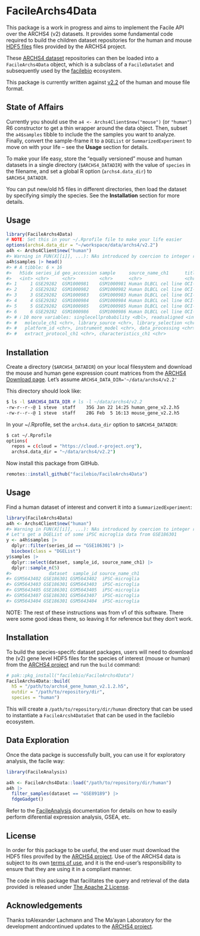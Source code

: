 
<!-- README.md is generated from README.Rmd. Please edit that file -->

# FacileArchs4Data

This package is a work in progress and aims to implement the Facile API
over the ARCHS4 (v2) datasets. It provides some fundamental code
required to build the children dataset repositories for the human and
mouse [HDF5 files](https://maayanlab.cloud/archs4/download.html) files
provided by the ARCHS4 project.

These [ARCHS4 dataset](https://maayanlab.cloud/archs4/index.html)
repositories can then be loaded into a `FacileArchs4Data` object,
which is a subclass of a `FacileDataSet` and subsequently used by the
[facilebio](https://facile.bio/) ecosystem.

This package is currently written against
[v2.2](https://maayanlab.cloud/archs4/download.html) of the human and
mouse file format.

## State of Affairs

Currently you should use the `a4 <- Archs4Client$new("mouse")` (or
`"human"`) R6 constructor to get a thin wrapper around the data object.
Then, subset the `a4$samples` tibble to include the the samples you want
to analyze. Finally, convert the sample-frame it to a `DGEList` or
`SummarizedExperiment` to move on with your life – see the **Usage**
section for details.

To make your life easy, store the “equally versioned” mouse and human
datasets in a single directory (`$ARCHS4_DATADIR`) with the value of
`species` in the filename, and set a global R option (`archs4.data_dir`)
to `$ARCHS4_DATADIR`.

You can put new/old h5 files in different directories, then load the
dataset by specifying simply the species. See the **Installation**
section for more details.

## Usage

``` r
library(FacileArchs4Data)
# NOTE: Set this in your ~/.Rprofile file to make your life easier
options(archs4.data_dir = "~/workspace/data/archs4/v2.2")
a4h <- Archs4Client$new("human")
#> Warning in FUN(X[[i]], ...): NAs introduced by coercion to integer range
a4h$samples |> head()
#> # A tibble: 6 × 16
#>   h5idx series_id geo_accession sample     source_name_ch1      title           
#>   <int> <chr>     <chr>         <chr>      <chr>                <chr>           
#> 1     1 GSE29282  GSM1000981    GSM1000981 Human DLBCL cel line OCI-LY1_48hrs_m…
#> 2     2 GSE29282  GSM1000982    GSM1000982 Human DLBCL cel line OCI-LY1_48hrs_m…
#> 3     3 GSE29282  GSM1000983    GSM1000983 Human DLBCL cel line OCI-LY1_48hrs_m…
#> 4     4 GSE29282  GSM1000984    GSM1000984 Human DLBCL cel line OCI-LY1_48hrs_m…
#> 5     5 GSE29282  GSM1000985    GSM1000985 Human DLBCL cel line OCI-LY1_48hrs_m…
#> 6     6 GSE29282  GSM1000986    GSM1000986 Human DLBCL cel line OCI-LY1_48hrs_m…
#> # ℹ 10 more variables: singlecellprobability <dbl>, readsaligned <int>,
#> #   molecule_ch1 <chr>, library_source <chr>, library_selection <chr>,
#> #   platform_id <chr>, instrument_model <chr>, data_processing <chr>,
#> #   extract_protocol_ch1 <chr>, characteristics_ch1 <chr>
```

## Installation

Create a directory (`$ARCHS4_DATADIR`) on your local filesystem and
download the mouse and human gene expression count matrices from the
[ARCHS4 Download page](https://maayanlab.cloud/archs4/download.html).
Let’s assume `ARCHS4_DATA_DIR='~/data/archs4/v2.2'`

This directory should look like:

``` bash
$ ls -l $ARCHS4_DATA_DIR # ls -l ~/data/archs4/v2.2
-rw-r--r--@ 1 steve  staff    35G Jan 22 14:25 human_gene_v2.2.h5
-rw-r--r--@ 1 steve  staff    28G Feb  5 16:13 mouse_gene_v2.2.h5
```

In your ~/.Rprofile, set the `archs4.data_dir` option to
`$ARCHS4_DATADIR`:

``` bash
$ cat ~/.Rprofile
options(
  repos = c(cloud = "https://cloud.r-project.org"),
  archs4.data_dir = "~/data/archs4/v2.2")
```

Now install this package from GitHub.

``` r
remotes::install_github("facilebio/FacileArchs4Data")
```

## Usage

Find a human dataset of interest and convert it into a
`SummarizedExperiment`:

``` r
library(FacileArchs4Data)
a4h <- Archs4Client$new("human")
#> Warning in FUN(X[[i]], ...): NAs introduced by coercion to integer range
# Let's get a DGEList of some iPSC microglia data from GSE186301
y <- a4h$samples |> 
  dplyr::filter(series_id == "GSE186301") |> 
  biocbox(class = "DGEList")
y$samples |> 
  dplyr::select(dataset, sample_id, source_name_ch1) |> 
  dplyr::sample_n(5)
#>              dataset  sample_id source_name_ch1
#> GSM5643402 GSE186301 GSM5643402  iPSC-microglia
#> GSM5643403 GSE186301 GSM5643403  iPSC-microglia
#> GSM5643405 GSE186301 GSM5643405  iPSC-microglia
#> GSM5643407 GSE186301 GSM5643407  iPSC-microglia
#> GSM5643404 GSE186301 GSM5643404  iPSC-microglia
```

NOTE: The rest of these instructions was from v1 of this software. There
were some good ideas there, so leaving it for reference but they don’t
work.

## Installation

To build the species-specifc dataset packages, users will need to
download the (v2) gene level HDF5 files for the species of interest
(mouse or human) from the [ARCHS4
project](https://maayanlab.cloud/archs4/download.html) and run the
`build` command:

``` r
# pak::pkg_install("facilebio/FacileArchs4Data")
FacileArchs4Data::build(
  h5 = "/path/to/archs4_gene_human_v2.1.2.h5",
  outdir = "/path/to/repository/dir",
  species = "human")
```

This will create a `/path/to/repository/dir/human` directory that can be
used to instantiate a `FacileArcsh4DataSet` that can be used in the
facilebio ecosystem.

## Data Exploration

Once the data packge is successfully built, you can use it for
exploratory analysis, the facile way:

``` r
library(FacileAnalysis)

a4h <- FacileArchs4Data::load("/path/to/repository/dir/human")
a4h |>
  filter_samples(dataset == "GSE89189") |>
  fdgeGadget()
```

Refer to the
[FacileAnalysis](https://facilebio.github.io/FacileAnalysis/)
documentation for details on how to easily perform diferential
expression analysis, GSEA, etc.

## License

In order for this package to be useful, the end user must download the
HDF5 files provifed by the [ARCHS4
project](https://maayanlab.cloud/archs4/download.html). Use of the
ARCHS4 data is subject to its own [terms of
use](https://maayanlab.cloud/archs4/help.html), and it is the end-user’s
responsibility to ensure that they are using it in a compliant manner.

The code in this package that facilitates the query and retrieval of the
data provided is released under [The Apache 2
License](https://www.apache.org/licenses/LICENSE-2.0).

## Acknowledgements

Thanks toAlexander Lachmann and The Ma’ayan Laboratory for the
development andcontinued updates to the [ARCHS4
project](https://maayanlab.cloud/archs4/index.html).
